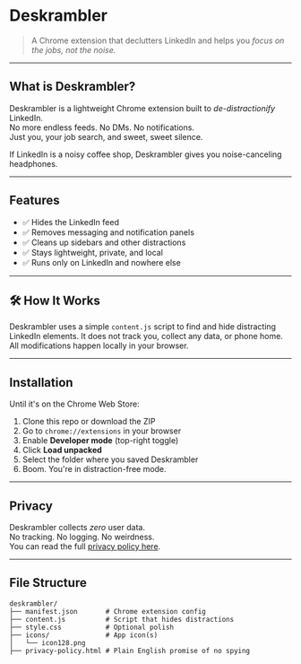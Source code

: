 # Deskrambler

> A Chrome extension that declutters LinkedIn and helps you *focus on the jobs, not the noise.*

---

##  What is Deskrambler?

Deskrambler is a lightweight Chrome extension built to *de-distractionify* LinkedIn.  
No more endless feeds. No DMs. No notifications.  
Just you, your job search, and sweet, sweet silence.

If LinkedIn is a noisy coffee shop, Deskrambler gives you noise-canceling headphones.

---

##  Features

- ✅ Hides the LinkedIn feed
- ✅ Removes messaging and notification panels
- ✅ Cleans up sidebars and other distractions
- ✅ Stays lightweight, private, and local
- ✅ Runs only on LinkedIn and nowhere else

---

## 🛠️ How It Works

Deskrambler uses a simple `content.js` script to find and hide distracting LinkedIn elements. It does not track you, collect any data, or phone home. All modifications happen locally in your browser.

---

## Installation

Until it's on the Chrome Web Store:

1. Clone this repo or download the ZIP  
2. Go to `chrome://extensions` in your browser  
3. Enable **Developer mode** (top-right toggle)  
4. Click **Load unpacked**  
5. Select the folder where you saved Deskrambler  
6. Boom. You're in distraction-free mode.

---

##  Privacy

Deskrambler collects *zero* user data.  
No tracking. No logging. No weirdness.  
You can read the full [privacy policy here](https://your-hosted-policy-url.com).

---

##  File Structure

```plaintext
deskrambler/
├── manifest.json       # Chrome extension config
├── content.js          # Script that hides distractions
├── style.css           # Optional polish
├── icons/              # App icon(s)
│   └── icon128.png
├── privacy-policy.html # Plain English promise of no spying



